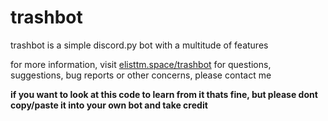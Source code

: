 # trashbot

trashbot is a simple discord.py bot with a multitude of features


for more information, visit [elisttm.space/trashbot](https://elisttm.space/trashbot)
for questions, suggestions, bug reports or other concerns, please contact me


**if you want to look at this code to learn from it thats fine, but please dont copy/paste it into your own bot and take credit**